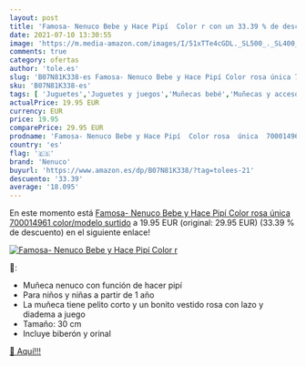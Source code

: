 ```yaml
---
layout: post
title: 'Famosa- Nenuco Bebe y Hace Pipí  Color r con un 33.39 % de descuento'
date: 2021-07-10 13:30:55
image: 'https://m.media-amazon.com/images/I/51xTTe4cGDL._SL500_._SL400_.jpg'
comments: true
category: ofertas
author: 'tole.es'
slug: 'B07N81K338-es Famosa- Nenuco Bebe y Hace Pipí Color rosa única 700014961...'
sku: 'B07N81K338-es'
tags: [ 'Juguetes','Juguetes y juegos','Muñecas bebé','Muñecas y accesorios','bebe','nenuco', ]
actualPrice: 19.95 EUR
currency: EUR
price: 19.95
comparePrice: 29.95 EUR
prodname: 'Famosa- Nenuco Bebe y Hace Pipí  Color rosa  única  700014961    color/modelo surtido'
country: 'es'
flag: '🇪🇸'
brand: 'Nenuco'
buyurl: 'https://www.amazon.es/dp/B07N81K338/?tag=tolees-21'
descuento: '33.39'
average: '18.095'
---
```


En este momento está [Famosa- Nenuco Bebe y Hace Pipí  Color rosa  única  700014961    color/modelo surtido](https://www.amazon.es/dp/B07N81K338/?tag=tolees-21) a 19.95 EUR (original: 29.95 EUR) (33.39 %  de descuento) en el siguiente enlace!

[![Famosa- Nenuco Bebe y Hace Pipí  Color r](https://m.media-amazon.com/images/I/51xTTe4cGDL._SL500_._SL400_.jpg)](https://www.amazon.es/dp/B07N81K338/?tag=tolees-21)

🔎:

- Muñeca nenuco con función de hacer pipí
- Para niños y niñas a partir de 1 año
- La muñeca tiene pelito corto y un bonito vestido rosa con lazo y diadema a juego
- Tamaño: 30 cm
- Incluye biberón y orinal

[🛒 Aquí!!!](https://www.amazon.es/dp/B07N81K338/?tag=tolees-21)
